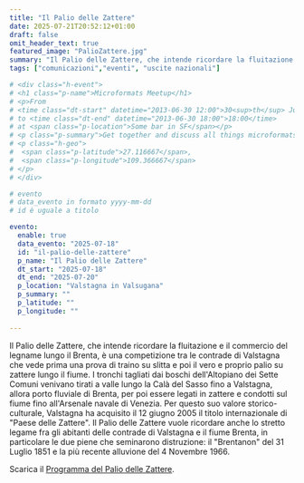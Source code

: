 ```yaml
---
title: "Il Palio delle Zattere"
date: 2025-07-21T20:52:12+01:00
draft: false
omit_header_text: true
featured_image: "PalioZattere.jpg"
summary: "Il Palio delle Zattere, che intende ricordare la fluitazione e il commercio del legname..."
tags: ["comunicazioni","eventi", "uscite nazionali"]

# <div class="h-event">
# <h1 class="p-name">Microformats Meetup</h1>
# <p>From 
# <time class="dt-start" datetime="2013-06-30 12:00">30<sup>th</sup> June 2013, 12:00</time>
# to <time class="dt-end" datetime="2013-06-30 18:00">18:00</time>
# at <span class="p-location">Some bar in SF</span></p>
# <p class="p-summary">Get together and discuss all things microformats-related.</p>
# <p class="h-geo">
#  <span class="p-latitude">27.116667</span>,
#  <span class="p-longitude">109.366667</span>
# </p>
# </div>

# evento 
# data_evento in formato yyyy-mm-dd
# id è uguale a titolo

evento:
  enable: true
  data_evento: "2025-07-18"
  id: "il-palio-delle-zattere"
  p_name: "Il Palio delle Zattere"
  dt_start: "2025-07-18"
  dt_end: "2025-07-20"
  p_location: "Valstagna in Valsugana"
  p_summary: ""
  p_latitude: ""
  p_longitude: ""
  
---
```



Il Palio delle Zattere, che intende ricordare la fluitazione e il commercio del legname lungo il Brenta, è una competizione tra le contrade di Valstagna che vede prima una prova di traino su slitta e poi il vero e proprio palio su zattere lungo il fiume.
I tronchi tagliati dai boschi dell'Altopiano dei Sette Comuni venivano tirati a valle lungo la Calà del Sasso fino a Valstagna, allora porto fluviale di Brenta, per poi essere legati in zattere e condotti sul fiume fino all'Arsenale navale di Venezia.
Per questo suo valore storico-culturale, Valstagna ha acquisito il 12 giugno 2005 il titolo internazionale di "Paese delle Zattere".
Il Palio delle Zattere vuole ricordare anche lo stretto legame fra gli abitanti delle contrade di Valstagna e il fiume Brenta, in particolare le due piene che seminarono distruzione: il "Brentanon" del 31 Luglio 1851 e la più recente alluvione del 4 Novembre 1966.

Scarica il [Programma del Palio delle Zattere](ProgrammaPalioZattere.pdf).